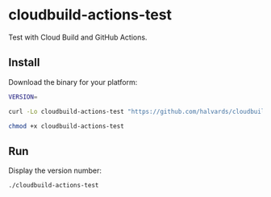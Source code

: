 # cloudbuild-actions-test

Test with Cloud Build and GitHub Actions.

## Install

Download the binary for your platform:

```bash
VERSION=

curl -Lo cloudbuild-actions-test "https://github.com/halvards/cloudbuild-actions-test/releases/download/$VERSION/cloudbuild-actions-test_$(uname -s)_$(uname -m)"

chmod +x cloudbuild-actions-test
```

## Run

Display the version number:

```bash
./cloudbuild-actions-test
```
